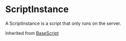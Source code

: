 # ScriptInstance
A ScriptInstance is a script that only runs on the server.

Inherited from [BaseScript](../BaseScript)
